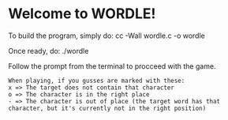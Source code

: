 # Welcome to WORDLE!

To build the program, simply do:
cc -Wall wordle.c -o wordle

Once ready, do:
./wordle

Follow the prompt from the terminal to procceed with the game.
```
When playing, if you gusses are marked with these:
x => The target does not contain that character
o => The character is in the right place
- => The character is out of place (the target word has that character, but it's currently not in the right position)
```